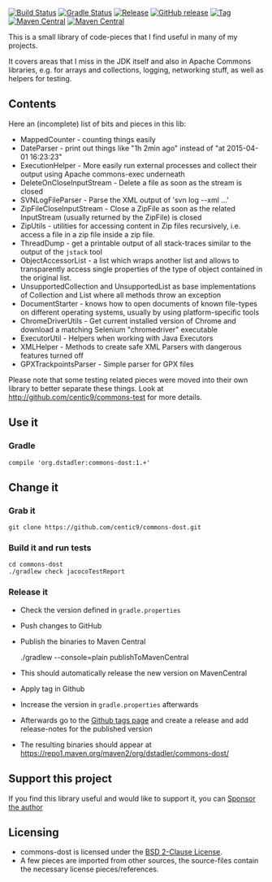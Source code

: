 [![Build Status](https://github.com/centic9/commons-dost/actions/workflows/gradle-build.yml/badge.svg)](https://github.com/centic9/commons-dost/actions)
[![Gradle Status](https://gradleupdate.appspot.com/centic9/commons-dost/status.svg?branch=master)](https://gradleupdate.appspot.com/centic9/commons-dost/status)
[![Release](https://img.shields.io/github/release/centic9/commons-dost.svg)](https://github.com/centic9/commons-dost/releases)
[![GitHub release](https://img.shields.io/github/release/centic9/commons-dost.svg?label=changelog)](https://github.com/centic9/commons-dost/releases/latest)
[![Tag](https://img.shields.io/github/tag/centic9/commons-dost.svg)](https://github.com/centic9/commons-dost/tags)
[![Maven Central](https://maven-badges.herokuapp.com/maven-central/org.dstadler/commons-dost/badge.svg?style=flat)](https://maven-badges.herokuapp.com/maven-central/org.dstadler/commons-dost) 
[![Maven Central](https://img.shields.io/maven-central/v/org.dstadler/commons-dost.svg)](https://maven-badges.herokuapp.com/maven-central/org.dstadler/commons-dost)

This is a small library of code-pieces that I find useful in many of my projects. 

It covers areas that I miss in the JDK itself and also in Apache Commons libraries, e.g. for arrays and collections, logging, networking stuff, 
as well as helpers for testing.

## Contents

Here an (incomplete) list of bits and pieces in this lib:
* MappedCounter - counting things easily
* DateParser - print out things like "1h 2min ago" instead of "at 2015-04-01 16:23:23"
* ExecutionHelper - More easily run external processes and collect their output using Apache commons-exec underneath
* DeleteOnCloseInputStream - Delete a file as soon as the stream is closed
* SVNLogFileParser - Parse the XML output of 'svn log --xml ...'
* ZipFileCloseInputStream - Close a ZipFile as soon as the related InputStream (usually returned by the ZipFile) is closed
* ZipUtils - utilities for accessing content in Zip files recursively, i.e. access a file in a zip file inside a zip file.
* ThreadDump - get a printable output of all stack-traces similar to the output of the `jstack` tool
* ObjectAccessorList - a list which wraps another list and allows to transparently access single properties of the 
type of object contained in the original list.
* UnsupportedCollection and UnsupportedList as base implementations of Collection and List where all methods throw an exception
* DocumentStarter - knows how to open documents of known file-types on different operating systems, usually by using platform-specific tools
* ChromeDriverUtils - Get current installed version of Chrome and download a matching Selenium "chromedriver" executable
* ExecutorUtil - Helpers when working with Java Executors
* XMLHelper - Methods to create safe XML Parsers with dangerous features turned off
* GPXTrackpointsParser - Simple parser for GPX files

Please note that some testing related pieces were moved into their own library to better separate these things. Look at
http://github.com/centic9/commons-test for more details.

## Use it

### Gradle

    compile 'org.dstadler:commons-dost:1.+'

## Change it

### Grab it

    git clone https://github.com/centic9/commons-dost.git

### Build it and run tests

    cd commons-dost
    ./gradlew check jacocoTestReport

### Release it

* Check the version defined in `gradle.properties`
* Push changes to GitHub
* Publish the binaries to Maven Central

    ./gradlew --console=plain publishToMavenCentral

* This should automatically release the new version on MavenCentral
* Apply tag in Github
* Increase the version in `gradle.properties` afterwards
* Afterwards go to the [Github tags page](https://github.com/centic9/commons-dost/tags) and 
  create a release and add release-notes for the published version
* The resulting binaries should appear at https://repo1.maven.org/maven2/org/dstadler/commons-dost/

## Support this project

If you find this library useful and would like to support it, you can [Sponsor the author](https://github.com/sponsors/centic9)

## Licensing

* commons-dost is licensed under the [BSD 2-Clause License].
* A few pieces are imported from other sources, the source-files contain the necessary license pieces/references.

[BSD 2-Clause License]: https://www.opensource.org/licenses/bsd-license.php
